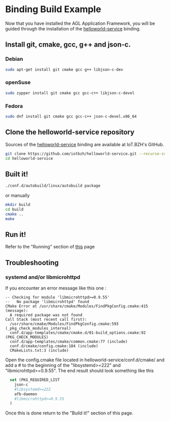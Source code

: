 # Binding Build Example

Now that you have installed the AGL Application Framework, you will be guided through the installation of the [helloworld-service](https://github.com/iotbzh/helloworld-service) binding.

## Install git, cmake, gcc, g++ and json-c.

### Debian

```bash
sudo apt-get install git cmake gcc g++ libjson-c-dev
```

### openSuse

```bash
sudo zypper install git cmake gcc gcc-c++ libjson-c-devel
```

### Fedora

```bash
sudo dnf install git cmake gcc gcc-c++ json-c-devel.x86_64
```

## Clone the helloworld-service repository

Sources of the [helloworld-service](https://github.com/iotbzh/helloworld-service) binding are available at IoT.BZH's GitHub.

```bash
git clone https://github.com/iotbzh/helloworld-service.git --recurse-submodules
cd helloworld-service
```

## Built it!

```bash
./conf.d/autobuild/linux/autobuild package
```

or manually

```bash
mkdir build
cd build
cmake ..
make
```

## Run it!

Refer to the "Running" section of [this](http://docs.automotivelinux.org/docs/apis_services/en/dev/reference/af-binder/afb-binding-writing.html#sample-binding-tuto-1) page

## Troubleshooting

### systemd and/or libmicrohttpd

If you encounter an error message like this one :

```shell
-- Checking for module 'libmicrohttpd>=0.9.55'                                                                                       
--   No package 'libmicrohttpd' found                                                                                                
CMake Error at /usr/share/cmake/Modules/FindPkgConfig.cmake:415 (message):                                                           
  A required package was not found                                                                                                   
Call Stack (most recent call first):                                                                                                 
  /usr/share/cmake/Modules/FindPkgConfig.cmake:593 (_pkg_check_modules_internal)
  conf.d/app-templates/cmake/cmake.d/01-build_options.cmake:92 (PKG_CHECK_MODULES)
  conf.d/app-templates/cmake/common.cmake:77 (include)
  conf.d/cmake/config.cmake:184 (include)
  CMakeLists.txt:3 (include)
```

Open the config.cmake file located in helloworld-service/conf.d/cmake/
and add a # to the beginning of the "libsystemd>=222" and "libmicrohttpd>=0.9.55".
The end result should look something like this

```CMake
  set (PKG_REQUIRED_LIST
    json-c
    #libsystemd>=222
    afb-daemon
    #libmicrohttpd>=0.9.55
  )
```

Once this is done return to the "Build it!" section of this page.
